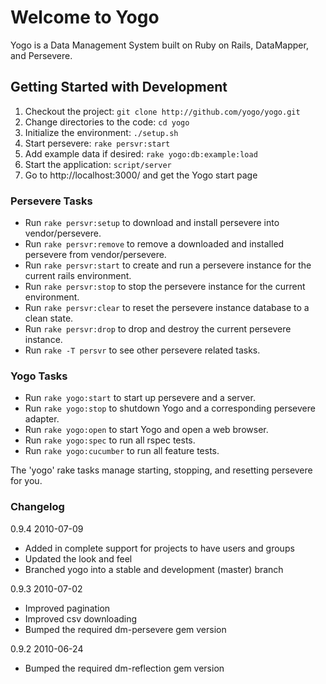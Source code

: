 # Welcome to Yogo

Yogo is a Data Management System built on Ruby on Rails, DataMapper, and Persevere.

## Getting Started with Development

1. Checkout the project:           `git clone http://github.com/yogo/yogo.git`
2. Change directories to the code: `cd yogo`
3. Initialize the environment:     `./setup.sh`
4. Start persevere:                `rake persvr:start`
5. Add example data if desired:    `rake yogo:db:example:load`
6. Start the application:          `script/server`
7. Go to http://localhost:3000/ and get the Yogo start page

### Persevere Tasks
- Run `rake persvr:setup` to download and install persevere into vendor/persevere.
- Run `rake persvr:remove` to remove a downloaded and installed persevere from vendor/persevere.
- Run `rake persvr:start` to create and run a persevere instance for the current rails environment.
- Run `rake persvr:stop` to stop the persevere instance for the current environment.
- Run `rake persvr:clear` to reset the persevere instance database to a clean state.
- Run `rake persvr:drop` to drop and destroy the current persevere instance.
- Run `rake -T persvr` to see other persevere related tasks.

### Yogo Tasks
- Run `rake yogo:start` to start up persevere and a server.
- Run `rake yogo:stop` to shutdown Yogo and a corresponding persevere adapter.
- Run `rake yogo:open` to start Yogo and open a web browser.
- Run `rake yogo:spec` to run all rspec tests.
- Run `rake yogo:cucumber` to run all feature tests.

The 'yogo' rake tasks manage starting, stopping, and resetting persevere for you.

### Changelog
0.9.4 2010-07-09
 - Added in complete support for projects to have users and groups
 - Updated the look and feel
 - Branched yogo into a stable and development (master) branch
 

0.9.3 2010-07-02
 - Improved pagination
 - Improved csv downloading
 - Bumped the required dm-persevere gem version
 
0.9.2 2010-06-24
 - Bumped the required dm-reflection gem version
